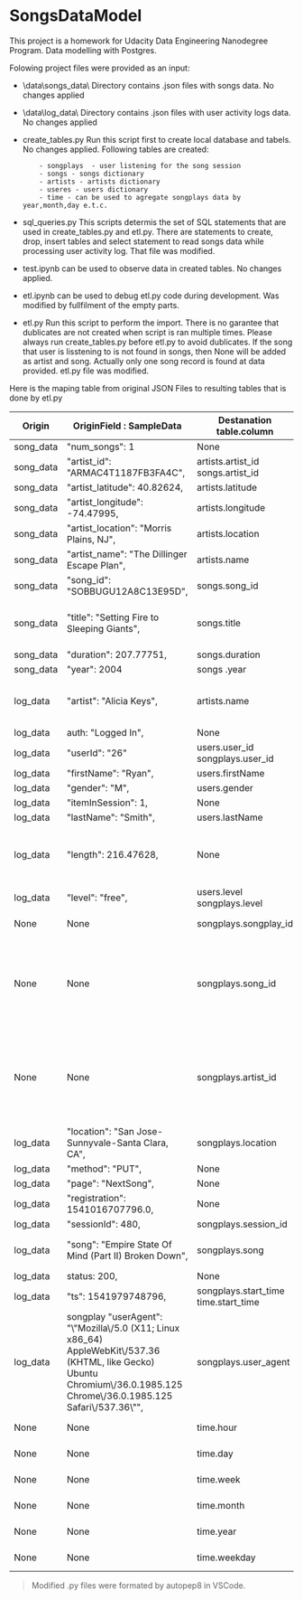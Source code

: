 # SongsDataModel
This project is a homework for Udacity Data Engineering Nanodegree Program. Data modelling with Postgres.

Folowing project files were provided as an input:

- \data\songs_data\      Directory contains .json files with songs data. No changes applied

- \data\log_data\        Directory contains .json files with user activity logs data. No changes applied

- create_tables.py       Run this script first to create local database and tabels. No changes applied. Following tables are created:
          
          - songplays  - user listening for the song session
          - songs - songs dictionary
          - artists - artists dictionary
          - useres - users dictionary
          - time - can be used to agregate songplays data by year,month,day e.t.c. 

- sql_queries.py         This scripts determis the set of SQL statements that are used in create_tables.py and etl.py. 
                       There are statements to create, drop, insert tables and select statement to read songs data while processing user activity log. That file was modified. 
- test.ipynb can be used to observe data in created tables. No changes applied.
- etl.ipynb can be used to debug etl.py code during development. Was modified by fullfilment of the empty parts.                       
- etl.py                   Run this script to perform the import. There is no garantee that dublicates are not created when script is ran multiple times. Please always run  create_tables.py before  etl.py to avoid dublicates. If the song that user is lisstening to is not found in songs, then None will be added as artist and song. Actually only one song record is found at data provided.  etl.py file was modified. 

Here is the maping table from original JSON Files to resulting tables that is done by etl.py

| Origin     | OriginField : SampleData                                                                                                                                                          | Destanation<br>table.column               | Comment                                                                                                                                |
| ---------- | --------------------------------------------------------------------------------------------------------------------------------------------------------------------------------- | ----------------------------------------- | -------------------------------------------------------------------------------------------------------------------------------------- |
| song\_data | "num\_songs": 1                                                                                                                                                                   | None                                      | excluded from import                                                                                                                   |
| song\_data | "artist\_id": "ARMAC4T1187FB3FA4C",                                                                                                                                               | artists.artist\_id<br>songs.artist\_id    | varchar. PRIMARY KEY for artists table                                                                                                 |
| song\_data | "artist\_latitude": 40.82624,                                                                                                                                                     | artists.latitude                          | float                                                                                                                                  |
| song\_data | "artist\_longitude": -74.47995,                                                                                                                                                   | artists.longitude                         | float                                                                                                                                  |
| song\_data | "artist\_location": "Morris Plains, NJ",                                                                                                                                          | artists.location                          | varchar                                                                                                                                |
| song\_data | "artist\_name": "The Dillinger Escape Plan",                                                                                                                                      | artists.name                              | varchar                                                                                                                                |
| song\_data | "song\_id": "SOBBUGU12A8C13E95D",                                                                                                                                                 | songs.song\_id                            | varchar PRIMARY KEY                                                                                                                    |
| song\_data | "title": "Setting Fire to Sleeping Giants",                                                                                                                                       | songs.title                               | varchar. Is used to map songplays to songs table with songplays.song\_id                                                               |
| song\_data | "duration": 207.77751,                                                                                                                                                            | songs.duration                            | float                                                                                                                                  |
| song\_data | "year": 2004                                                                                                                                                                      | songs .year                               | int                                                                                                                                    |
| log\_data  | "artist": "Alicia Keys",                                                                                                                                                          | artists.name                              | varchar. Is used to map songplays to artists table with songplays.artist\_id                                                           |
| log\_data  | auth: "Logged In",                                                                                                                                                                | None                                      | excluded from import                                                                                                                   |
| log\_data  | "userId": "26"                                                                                                                                                                    | users.user\_id<br>songplays.user\_id      | varchar. PRIMARY KEY for users table                                                                                                   |
| log\_data  | "firstName": "Ryan",                                                                                                                                                              | users.firstName                           | varchar                                                                                                                                |
| log\_data  | "gender": "M",                                                                                                                                                                    | users.gender                              | varchar                                                                                                                                |
| log\_data  | "itemInSession": 1,                                                                                                                                                               | None                                      | excluded from import                                                                                                                   |
| log\_data  | "lastName": "Smith",                                                                                                                                                              | users.lastName                            | varchar                                                                                                                                |
| log\_data  | "length": 216.47628,                                                                                                                                                              | None                                      | is used as additional condition during import to map songplays on songs with songs.duration                                            |
| log\_data  | "level": "free",                                                                                                                                                                  | users.level<br>songplays.level            | varchar                                                                                                                                |
| None       | None                                                                                                                                                                              | songplays.songplay\_id                    | int serial PRIMARY KEY                                                                                                                 |
| None       | None                                                                                                                                                                              | songplays.song\_id                        | varchar refference to songs.song\_id, is mapped by song, duration, and artist\_name from previusly loaded songs and artists tables     |
| None       | None                                                                                                                                                                              | songplays.artist\_id                      | varchar refference to artists.artist\_id, is mapped by song, duration, and artist\_name from previusly loaded songs and artists tables |
| log\_data  | "location": "San Jose-Sunnyvale-Santa Clara, CA",                                                                                                                                 | songplays.location                        | varchar                                                                                                                                |
| log\_data  | "method": "PUT",                                                                                                                                                                  | None                                      | excluded from import                                                                                                                   |
| log\_data  | "page": "NextSong",                                                                                                                                                               | None                                      | excluded from import                                                                                                                   |
| log\_data  | "registration": 1541016707796.0,                                                                                                                                                  | None                                      | excluded from import                                                                                                                   |
| log\_data  | "sessionId": 480,                                                                                                                                                                 | songplays.session\_id                     | int                                                                                                                                    |
| log\_data  | "song": "Empire State Of Mind (Part II) Broken Down",                                                                                                                             | songplays.song                            | varchar. Is used to map songplay to songs table                                                                                        |
| log\_data  | status: 200,                                                                                                                                                                      | None                                      | excluded from import                                                                                                                   |
| log\_data  | "ts": 1541979748796,                                                                                                                                                              | songplays.start\_time<br>time.start\_time | bigint                                                                                                                                 |
| log\_data  | songplay "userAgent": "\\"Mozilla\\/5.0 (X11; Linux x86\_64) AppleWebKit\\/537.36 (KHTML, like Gecko) Ubuntu Chromium\\/36.0.1985.125 Chrome\\/36.0.1985.125 Safari\\/537.36\\"", | songplays.user\_agent                     | varchar                                                                                                                                |
| None       | None                                                                                                                                                                              | time.hour                                 | pd.to\_datetime(df\['ts'\], unit='ms').hour                                                                                            |
| None       | None                                                                                                                                                                              | time.day                                  | pd.to\_datetime(df\['ts'\], unit='ms').day                                                                                             |
| None       | None                                                                                                                                                                              | time.week                                 | pd.to\_datetime(df\['ts'\], unit='ms').week                                                                                            |
| None       | None                                                                                                                                                                              | time.month                                | pd.to\_datetime(df\['ts'\], unit='ms').month                                                                                           |
| None       | None                                                                                                                                                                              | time.year                                 | pd.to\_datetime(df\['ts'\], unit='ms').year                                                                                            |
| None       | None                                                                                                                                                                              | time.weekday                              | pd.to\_datetime(df\['ts'\], unit='ms').weekday                                                                                         |

> Modified .py files were formated by autopep8 in VSCode.
